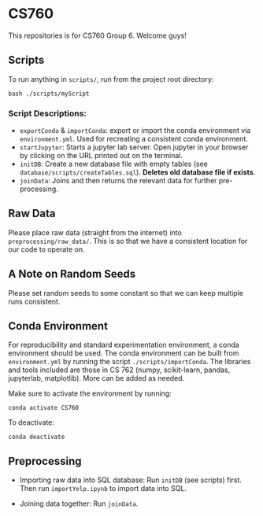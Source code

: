 # CS760

This repositories is for CS760 Group 6. Welcome guys!

## Scripts

To run anything in `scripts/`, run from the project root directory:

`bash ./scripts/myScript`

### Script Descriptions:

- `exportConda` & `importConda`: export or import the conda environment via `environment.yml`. Used for recreating a consistent conda environment.
- `startJupyter`: Starts a jupyter lab server. Open jupyter in your browser by clicking on the URL printed out on the terminal.
- `initDB`: Create a new database file with empty tables (see `database/scripts/createTables.sql`). **Deletes old database file if exists**.
- `joinData`: Joins and then returns the relevant data for further pre-processing.

## Raw Data

Please place raw data (straight from the internet) into `preprocessing/raw_data/`. This is so that we have a consistent location for our code to operate on.

## A Note on Random Seeds

Please set random seeds to some constant so that we can keep multiple runs consistent.

## Conda Environment

For reproducibility and standard experimentation environment, a conda environment
should be used. The conda environment can be built from `environment.yml` by
running the script `./scripts/importConda`. The libraries and tools included
are those in CS 762 (numpy, scikit-learn, pandas, jupyterlab, matplotlib). More
can be added as needed.

Make sure to activate the environment by running:

`conda activate CS760`

To deactivate:

`conda deactivate`

## Preprocessing

- Importing raw data into SQL database:
Run `initDB` (see scripts) first. Then run `importYelp.ipynb` to import data into SQL.

- Joining data together:
Run `joinData`.
